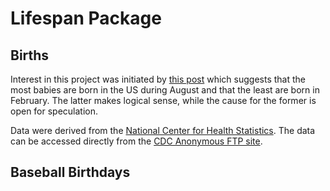 # Lifespan Package

## Births

Interest in this project was initiated by [this post](http://www.livescience.com/32728-baby-month-is-almost-here-.html) which suggests that the most babies are born in the US during August and that the least are born in February. The latter makes logical sense, while the cause for the former is open for speculation.

Data were derived from the [National Center for Health Statistics](http://www.cdc.gov/nchs/data_access/vitalstatsonline.htm). The data can be accessed directly from the [CDC Anonymous FTP site](ftp://ftp.cdc.gov/pub/Health_Statistics/NCHS/Datasets/DVS/natality/).

## Baseball Birthdays